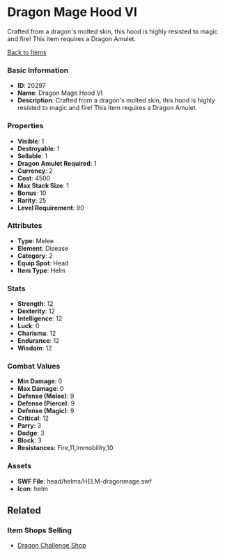 # Dragon Mage Hood VI

Crafted from a dragon's molted skin, this hood is highly resisted to magic and fire! This item requires a Dragon Amulet.

[Back to Items](../items.md)

### Basic Information

- **ID**: 20297
- **Name**: Dragon Mage Hood VI
- **Description**: Crafted from a dragon&#039;s molted skin, this hood is highly resisted to magic and fire! This item requires a Dragon Amulet.

### Properties

- **Visible**: 1
- **Destroyable**: 1
- **Sellable**: 1
- **Dragon Amulet Required**: 1
- **Currency**: 2
- **Cost**: 4500
- **Max Stack Size**: 1
- **Bonus**: 10
- **Rarity**: 25
- **Level Requirement**: 90

### Attributes

- **Type**: Melee
- **Element**: Disease
- **Category**: 2
- **Equip Spot**: Head
- **Item Type**: Helm

### Stats

- **Strength**: 12
- **Dexterity**: 12
- **Intelligence**: 12
- **Luck**: 0
- **Charisma**: 12
- **Endurance**: 12
- **Wisdom**: 12

### Combat Values

- **Min Damage**: 0
- **Max Damage**: 0
- **Defense (Melee)**: 9
- **Defense (Pierce)**: 9
- **Defense (Magic)**: 9
- **Critical**: 12
- **Parry**: 3
- **Dodge**: 3
- **Block**: 3
- **Resistances**: Fire,11,Immobility,10

### Assets

- **SWF File**: head/helms/HELM-dragonmage.swf
- **Icon**: helm

## Related

### Item Shops Selling

- [Dragon Challenge Shop](../item-shops/352-dragon-challenge-shop.md)

